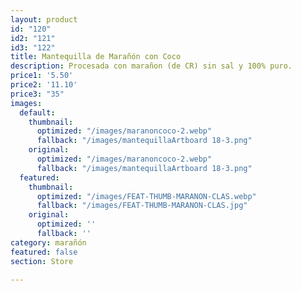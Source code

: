 ```yaml
---
layout: product
id: "120"
id2: "121"
id3: "122"
title: Mantequilla de Marañón con Coco
description: Procesada con marañon (de CR) sin sal y 100% puro.
price1: '5.50'
price2: '11.10'
price3: "35"
images:
  default:
    thumbnail:
      optimized: "/images/maranoncoco-2.webp"
      fallback: "/images/mantequillaArtboard 18-3.png"
    original:
      optimized: "/images/maranoncoco-2.webp"
      fallback: "/images/mantequillaArtboard 18-3.png"
  featured:
    thumbnail:
      optimized: "/images/FEAT-THUMB-MARANON-CLAS.webp"
      fallback: "/images/FEAT-THUMB-MARANON-CLAS.jpg"
    original:
      optimized: ''
      fallback: ''
category: marañón
featured: false
section: Store

---
```

